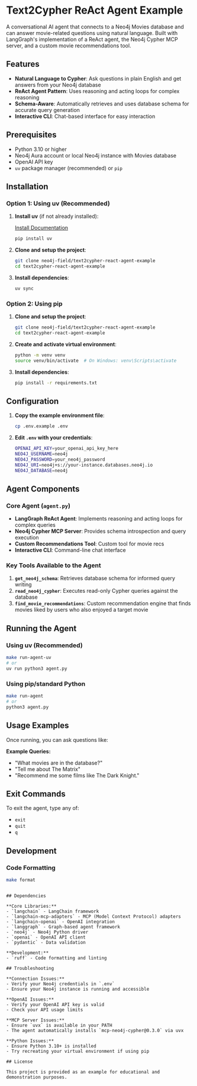 # Text2Cypher ReAct Agent Example

A conversational AI agent that connects to a Neo4j Movies database and can answer movie-related questions using natural language. Built with LangGraph's implementation of a ReAct agent, the Neo4j Cypher MCP server, and a custom movie recommendations tool.

## Features

- **Natural Language to Cypher**: Ask questions in plain English and get answers from your Neo4j database
- **ReAct Agent Pattern**: Uses reasoning and acting loops for complex reasoning
- **Schema-Aware**: Automatically retrieves and uses database schema for accurate query generation
- **Interactive CLI**: Chat-based interface for easy interaction

## Prerequisites

- Python 3.10 or higher
- Neo4j Aura account or local Neo4j instance with Movies database
- OpenAI API key
- `uv` package manager (recommended) or `pip`

## Installation

### Option 1: Using uv (Recommended)

1. **Install uv** (if not already installed):

    [Install Documentation](https://docs.astral.sh/uv/getting-started/installation/)
   ```bash
   pip install uv
   ```

2. **Clone and setup the project**:
   ```bash
   git clone neo4j-field/text2cypher-react-agent-example
   cd text2cypher-react-agent-example
   ```

3. **Install dependencies**:
   ```bash
   uv sync
   ```

### Option 2: Using pip

1. **Clone and setup the project**:
   ```bash
   git clone neo4j-field/text2cypher-react-agent-example
   cd text2cypher-react-agent-example
   ```

2. **Create and activate virtual environment**:
   ```bash
   python -m venv venv
   source venv/bin/activate  # On Windows: venv\Scripts\activate
   ```

3. **Install dependencies**:
   ```bash
   pip install -r requirements.txt
   ```

## Configuration

1. **Copy the example environment file**:
   ```bash
   cp .env.example .env
   ```

2. **Edit `.env` with your credentials**:
   ```bash
   OPENAI_API_KEY=your_openai_api_key_here
   NEO4J_USERNAME=neo4j
   NEO4J_PASSWORD=your_neo4j_password
   NEO4J_URI=neo4j+s://your-instance.databases.neo4j.io
   NEO4J_DATABASE=neo4j
   ```

## Agent Components

### Core Agent (`agent.py`)
- **LangGraph ReAct Agent**: Implements reasoning and acting loops for complex queries
- **Neo4j Cypher MCP Server**: Provides schema introspection and query execution
- **Custom Recommendations Tool**: Custom tool for movie recs
- **Interactive CLI**: Command-line chat interface

### Key Tools Available to the Agent

1. **`get_neo4j_schema`**: Retrieves database schema for informed query writing
2. **`read_neo4j_cypher`**: Executes read-only Cypher queries against the database  
3. **`find_movie_recommendations`**: Custom recommendation engine that finds movies liked by users who also enjoyed a target movie

## Running the Agent

### Using uv (Recommended)
```bash
make run-agent-uv
# or
uv run python3 agent.py
```

### Using pip/standard Python
```bash
make run-agent
# or
python3 agent.py
```

## Usage Examples

Once running, you can ask questions like:

**Example Queries:**
- "What movies are in the database?"
- "Tell me about The Matrix"
- "Recommend me some films like The Dark Knight."

## Exit Commands
To exit the agent, type any of:
- `exit`
- `quit` 
- `q`

## Development

### Code Formatting
```bash
make format
```

```

## Dependencies

**Core Libraries:**
- `langchain` - LangChain framework
- `langchain-mcp-adapters` - MCP (Model Context Protocol) adapters
- `langchain-openai` - OpenAI integration
- `langgraph` - Graph-based agent framework
- `neo4j` - Neo4j Python driver
- `openai` - OpenAI API client
- `pydantic` - Data validation

**Development:**
- `ruff` - Code formatting and linting

## Troubleshooting

**Connection Issues:**
- Verify your Neo4j credentials in `.env`
- Ensure your Neo4j instance is running and accessible

**OpenAI Issues:**
- Verify your OpenAI API key is valid
- Check your API usage limits

**MCP Server Issues:**
- Ensure `uvx` is available in your PATH
- The agent automatically installs `mcp-neo4j-cypher@0.3.0` via uvx

**Python Issues:**
- Ensure Python 3.10+ is installed
- Try recreating your virtual environment if using pip

## License

This project is provided as an example for educational and demonstration purposes.
